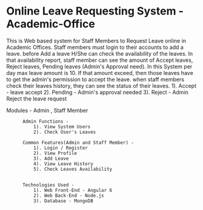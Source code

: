 # Online Leave Requesting System - Academic-Office

This is Web based system for Staff Members to Request Leave online in Academic Offices. Staff members must
login to their accounts to add a leave. before Add a leave H/She can check the availability of the leaves.
In that availability report, staff member can see the amount of Accept leaves, Reject leaves,
Pending leaves (Admin's Approval need).
In this System per day max leave amount is 10. If that amount exceed, then those leaves have to get the admin's
permission to accept the leave.
when staff members check their leaves history, they can see the status of their leaves.
              1). Accept - leave accept
              2). Pending - Admin's approval needed
              3). Reject - Admin Reject the leave request

   Modules - Admin , Staff Member

          Admin Functions -
              1). View System Users
              2). Check User's Leaves

          Common Features(Admin and Staff Member) -
              1). Login / Register
              2). View Profile
              3). Add Leave
              4). View Leave History
              5). Check Leaves Availability


          Technologies Used -
              1). Web Front-End - Angular 6
              2). Web Back-End - Node.js
              3). Database - MongoDB
